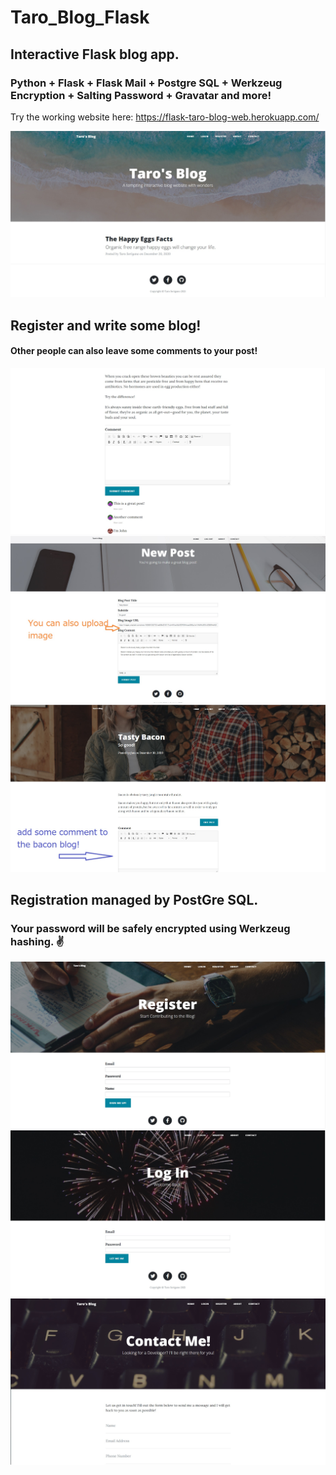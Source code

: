 # Taro_Blog_Flask

## Interactive Flask blog app. 
### Python + Flask + Flask Mail + Postgre SQL + Werkzeug Encryption + Salting Password + Gravatar and more!

Try the working website here: https://flask-taro-blog-web.herokuapp.com/

<img src="static/gitimg/home.jpg">


## Register and write some blog!
#### Other people can also leave some comments to your post!

<img src="static/gitimg/blog.jpg">

<img src="static/gitimg/bacon.jpg">
<img src="static/gitimg/bacon2.jpg">


## Registration managed by PostGre SQL.
### Your password will be safely encrypted using Werkzeug hashing. ✌
<img src="static/gitimg/reg.jpg">


<img src="static/gitimg/log.jpg">


<img src="static/gitimg/contact.jpg">

